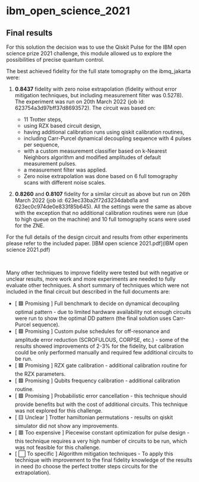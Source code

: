 # ibm_open_science_2021

## Final results
For this solution the decision was to use the Qiskit Pulse for the IBM open science prize 2021 challenge, this module allowed us to explore the possibilities of precise quantum control.

The best achieved fidelity for the full state tomography on the ibmq_jakarta were:
1. **0.8437** fidelity with zero noise extrapolation (fidelity without error mitigation techniques, but including measurement filter was 0.5278). The experiment was run on 20th March 2022 (job id: 623754a3d97bff37d8693572). The circuit was based on:
    * 11 Trotter steps,
    * using RZX based circuit design,
    * having additional calibration runs using qiskit calibration routines,
    * including Carr-Purcel dynamical decoupling sequence with 4 pulses per sequence,
    * with a custom measurement classifier based on k-Nearest Neighbors algorithm and modified amplitudes of default measurement pulses.
    * a measurement filter was applied.
    * Zero noise extrapolation was done based on 6 full tomography scans with different noise scales.

2. **0.8260** and **0.8107** fidelity for a similar circuit as above but run on 26th March 2022 (job id: 623ec33ba2f72d3234dabd1a and 623ec0c974de0e833f85b645). All the settings were the same as above with the exception that no additional calibration routines were run (due to high queue on the machine) and 10 full tomography scans were used for the ZNE.

For the full details of the design circuit and results from other experiments please refer to the included paper.
[IBM open science 2021.pdf](IBM open science 2021.pdf)

<br/>

Many other techniques to improve fidelity were tested but with negative or unclear results, more work and more experiments are needed to fully evaluate other techniques. A short summary of techniques which were not included in the final circuit but described in the full documents are:
* [ 🟩 Promising ] Full benchmark to decide on dynamical decoupling optimal pattern - due to limited hardware availability not enough circuits were run to show the optimal DD pattern (the final solution uses Carr-Purcel sequence).
* [ 🟩 Promising ] Custom pulse schedules for off-resonance and amplitude error reduction (SCROFULOUS, CORPSE, etc.) - some of the results showed improvements of 2-3% for the fidelity, but calibration could be only performed manually and required few additional circuits to be run.
* [ 🟩 Promising ] RZX gate calibration - additional calibration routine for the RZX parameters.
* [ 🟩 Promising ] Qubits frequency calibration - additional calibration routine.
* [ 🟩 Promising ] Probabilistic error cancellation - this technique should provide benefits but with the cost of additional circuits. This technique was not explored for this challenge.
* [ 🟨 Unclear ] Trotter hamiltonian permutations - results on qiskit simulator did not show any improvements.
* [ 🟥 Too expensive ] Piecewise constant optimization for pulse design - this technique requires a very high number of circuits to be run, which was not feasible for this challenge.
* [ ⬜ To specific ] Algorithm mitigation techniques - To apply this technique with improvement to the final fidelity knowledge of the results in need (to choose the perfect trotter steps circuits for the extrapolation).
